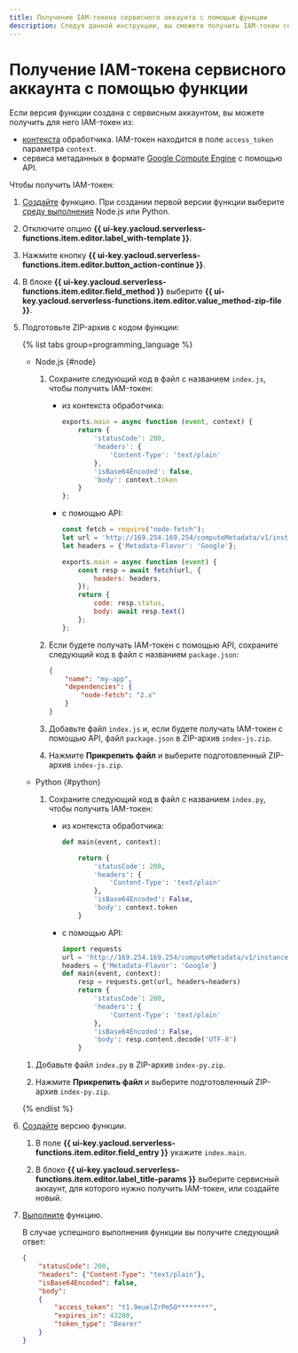 ```yaml
---
title: Получение IAM-токена сервисного аккаунта с помощью функции
description: Следуя данной инструкции, вы сможете получить IAM-токен сервисного аккаунта с помощью функции.
---
```


# Получение IAM-токена сервисного аккаунта с помощью функции

Если версия функции создана с сервисным аккаунтом, вы можете получить для него IAM-токен из:

* [контекста](../concepts/function.md#model-desc) обработчика. IAM-токен находится в поле `access_token` параметра `context`.
* сервиса метаданных в формате [Google Compute Engine](../../compute/operations/vm-info/get-info.md#inside-instance) с помощью API.

Чтобы получить IAM-токен:

1. [Создайте](../operations/function/function-create.md) функцию. При создании первой версии функции выберите [среду выполнения](../concepts/runtime/index.md) Node.js или Python.
1. Отключите опцию **{{ ui-key.yacloud.serverless-functions.item.editor.label_with-template }}**.
1. Нажмите кнопку **{{ ui-key.yacloud.serverless-functions.item.editor.button_action-continue }}**.
1. В блоке **{{ ui-key.yacloud.serverless-functions.item.editor.field_method }}** выберите **{{ ui-key.yacloud.serverless-functions.item.editor.value_method-zip-file }}**.
1. Подготовьте ZIP-архив с кодом функции:

   {% list tabs group=programming_language %}

    - Node.js {#node}

        1. Сохраните следующий код в файл с названием `index.js`, чтобы получить IAM-токен:

           * из контекста обработчика:

             ```js
             exports.main = async function (event, context) {
                 return {
                     'statusCode': 200,
                     'headers': {
                         'Content-Type': 'text/plain'
                     },
                     'isBase64Encoded': false,
                     'body': context.token
                 }
             };
             ```

           * с помощью API:

             ```js
             const fetch = require("node-fetch");
             let url = 'http://169.254.169.254/computeMetadata/v1/instance/service-accounts/default/token';
             let headers = {'Metadata-Flavor': 'Google'};

             exports.main = async function (event) {
                 const resp = await fetch(url, {
                     headers: headers,
                 });
                 return {
                     code: resp.status,
                     body: await resp.text()
                 };
             };
             ```

        1. Если будете получать IAM-токен с помощью API, сохраните следующий код в файл с названием `package.json`:

           ```json
           {
               "name": "my-app",
               "dependencies": {
                   "node-fetch": "2.x"
               }
           }
           ```

        1. Добавьте файл `index.js` и, если будете получать IAM-токен с помощью API, файл `package.json` в ZIP-архив `index-js.zip`.

        1. Нажмите **Прикрепить файл** и выберите подготовленный ZIP-архив `index-js.zip`.

    - Python {#python}

        1. Сохраните следующий код в файл с названием `index.py`, чтобы получить IAM-токен:

           * из контекста обработчика:

               ```py
               def main(event, context):

                   return {
                       'statusCode': 200,
                       'headers': {
                           'Content-Type': 'text/plain'
                       },
                       'isBase64Encoded': False,
                       'body': context.token
                   }
               ```

           * с помощью API:

               ```py
               import requests
               url = 'http://169.254.169.254/computeMetadata/v1/instance/service-accounts/default/token'
               headers = {'Metadata-Flavor': 'Google'}
               def main(event, context):
                   resp = requests.get(url, headers=headers)
                   return {
                       'statusCode': 200,
                       'headers': {
                           'Content-Type': 'text/plain'
                       },
                       'isBase64Encoded': False,
                       'body': resp.content.decode('UTF-8')
                   }
               ```

     1. Добавьте файл `index.py` в ZIP-архив `index-py.zip`.

     1. Нажмите **Прикрепить файл** и выберите подготовленный ZIP-архив `index-py.zip`.

   {% endlist %}

1. [Создайте](../operations/function/version-manage.md) версию функции.

   1. В поле **{{ ui-key.yacloud.serverless-functions.item.editor.field_entry }}** укажите `index.main`.

   1. В блоке **{{ ui-key.yacloud.serverless-functions.item.editor.label_title-params }}** выберите сервисный аккаунт, для которого нужно получить IAM-токен, или создайте новый.

1. [Выполните](../operations/function/function-invoke.md) функцию.

   В случае успешного выполнения функции вы получите следующий ответ:

   ```json
   {
       "statusCode": 200,
       "headers": {"Content-Type": "text/plain"},
       "isBase64Encoded": false,
       "body":
       {
           "access_token": "t1.9euelZrPm5O********",
           "expires_in": 43200,
           "token_type": "Bearer"
       }
   }
   ```
